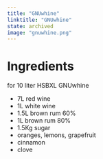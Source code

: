 ```yaml
---
title: "GNUwhine"
linktitle: "GNUwhine"
state: archived
image: "gnuwhine.png"
---
```


# Ingredients
for 10 liter HSBXL GNUwhine

- 7L red wine
- 1L white wine
- 1.5L brown rum 60%
- 1L brown rum 80%
- 1.5Kg sugar
- oranges, lemons, grapefruit
- cinnamon
- clove

